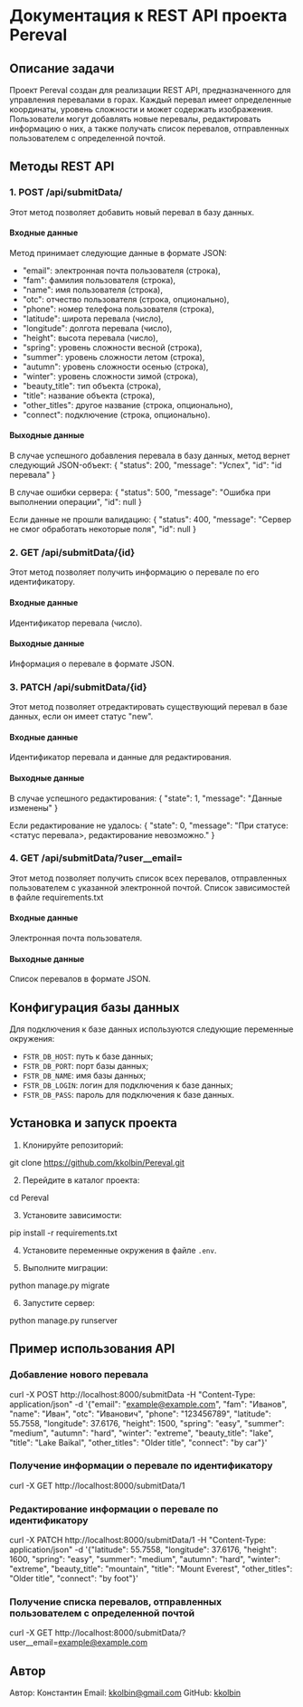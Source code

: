 # Документация к REST API проекта Pereval

## Описание задачи
Проект Pereval создан для реализации REST API, предназначенного для управления перевалами в горах. 
Каждый перевал имеет определенные координаты, уровень сложности и может содержать изображения. 
Пользователи могут добавлять новые перевалы, редактировать информацию о них, а также получать список перевалов, 
отправленных пользователем с определенной почтой.

## Методы REST API

### 1. POST /api/submitData/
Этот метод позволяет добавить новый перевал в базу данных.

#### Входные данные
Метод принимает следующие данные в формате JSON:
- "email": электронная почта пользователя (строка),
- "fam": фамилия пользователя (строка),
- "name": имя пользователя (строка),
- "otc": отчество пользователя (строка, опционально),
- "phone": номер телефона пользователя (строка),
- "latitude": широта перевала (число),
- "longitude": долгота перевала (число),
- "height": высота перевала (число),
- "spring": уровень сложности весной (строка),
- "summer": уровень сложности летом (строка),
- "autumn": уровень сложности осенью (строка),
- "winter": уровень сложности зимой (строка),
- "beauty_title": тип объекта (строка),
- "title": название объекта (строка),
- "other_titles": другое название (строка, опционально),
- "connect": подключение (строка, опционально).

#### Выходные данные
В случае успешного добавления перевала в базу данных, метод вернет следующий JSON-объект:
{
"status": 200,
"message": "Успех",
"id": "id перевала"
}

В случае ошибки сервера:
{
"status": 500,
"message": "Ошибка при выполнении операции",
"id": null
}

Если данные не прошли валидацию:
{
"status": 400,
"message": "Сервер не смог обработать некоторые поля",
"id": null
}

### 2. GET /api/submitData/{id}
Этот метод позволяет получить информацию о перевале по его идентификатору.

#### Входные данные
Идентификатор перевала (число).

#### Выходные данные
Информация о перевале в формате JSON.

### 3. PATCH /api/submitData/{id}
Этот метод позволяет отредактировать существующий перевал в базе данных, если он имеет статус "new".

#### Входные данные
Идентификатор перевала и данные для редактирования.

#### Выходные данные
В случае успешного редактирования:
{
"state": 1,
"message": "Данные изменены"
}

Если редактирование не удалось:
{
"state": 0,
"message": "При статусе: <статус перевала>, редактирование невозможно."
}

### 4. GET /api/submitData/?user__email=<email>
Этот метод позволяет получить список всех перевалов, отправленных пользователем с указанной электронной почтой.
Список зависимостей в файле requirements.txt

#### Входные данные
Электронная почта пользователя.

#### Выходные данные
Список перевалов в формате JSON.

## Конфигурация базы данных

Для подключения к базе данных используются следующие переменные окружения:

- `FSTR_DB_HOST`: путь к базе данных;
- `FSTR_DB_PORT`: порт базы данных;
- `FSTR_DB_NAME`: имя базы данных;
- `FSTR_DB_LOGIN`: логин для подключения к базе данных;
- `FSTR_DB_PASS`: пароль для подключения к базе данных.

## Установка и запуск проекта

1. Клонируйте репозиторий:

git clone https://github.com/kkolbin/Pereval.git


2. Перейдите в каталог проекта:

cd Pereval


3. Установите зависимости:

pip install -r requirements.txt


4. Установите переменные окружения в файле `.env`.

5. Выполните миграции:

python manage.py migrate



6. Запустите сервер:

python manage.py runserver



## Пример использования API

### Добавление нового перевала

curl -X POST http://localhost:8000/submitData -H "Content-Type: application/json" -d '{"email": "example@example.com", 
"fam": "Иванов", "name": "Иван", "otc": "Иванович", "phone": "123456789", "latitude": 55.7558, "longitude": 37.6176, 
"height": 1500, "spring": "easy", "summer": "medium", "autumn": "hard", "winter": "extreme", "beauty_title": "lake", 
"title": "Lake Baikal", "other_titles": "Older title", "connect": "by car"}'



### Получение информации о перевале по идентификатору

curl -X GET http://localhost:8000/submitData/1



### Редактирование информации о перевале по идентификатору

curl -X PATCH http://localhost:8000/submitData/1 -H "Content-Type: application/json" -d '{"latitude": 55.7558, 
"longitude": 37.6176, "height": 1600, "spring": "easy", "summer": "medium", "autumn": "hard", "winter": "extreme",
"beauty_title": "mountain", "title": "Mount Everest", "other_titles": "Older title", "connect": "by foot"}'



### Получение списка перевалов, отправленных пользователем с определенной почтой

curl -X GET http://localhost:8000/submitData/?user__email=example@example.com

## Автор
Автор: Константин
Email: kkolbin@gmail.com
GitHub: [kkolbin](https://github.com/kkolbin)
